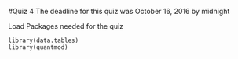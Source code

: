 #Quiz 4
The deadline for this quiz was October 16, 2016 by midnight

Load Packages needed for the quiz
```{r}
library(data.tables)
library(quantmod)
```